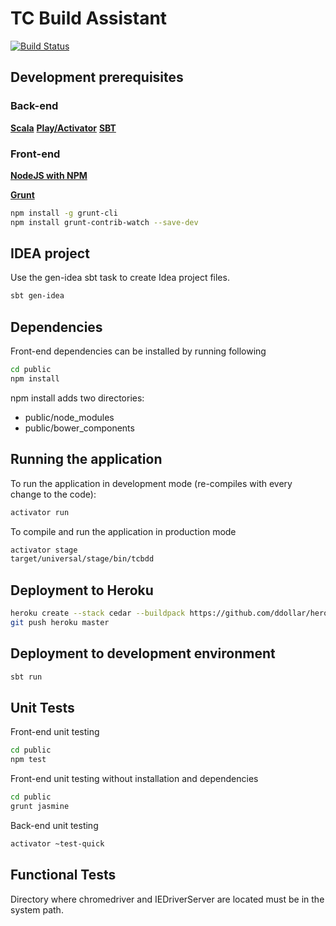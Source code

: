 TC Build Assistant
=====================================

[![Build Status](https://travis-ci.org/TechnologyConversations/TechnologyConversationsBdd.png?branch=master)](https://travis-ci.org/TechnologyConversations/TechnologyConversationsBdd)


Development prerequisites
-------------------------

### Back-end

**[Scala](http://www.scala-lang.org/download/)**
**[Play/Activator](http://www.playframework.com/download)**
**[SBT](http://www.scala-sbt.org/download.html)**

### Front-end

**[NodeJS with NPM](http://nodejs.org/)**

**[Grunt](http://gruntjs.com/)**

```bash
npm install -g grunt-cli
npm install grunt-contrib-watch --save-dev
```


IDEA project
----------------------------

Use the gen-idea sbt task to create Idea project files.

```bash
sbt gen-idea
```

Dependencies
------------

Front-end dependencies can be installed by running following

```bash
cd public
npm install
```

npm install adds two directories:

* public/node_modules
* public/bower_components

Running the application
-----------------------

To run the application in development mode (re-compiles with every change to the code):

```bash
activator run
```

To compile and run the application in production mode

```bash
activator stage
target/universal/stage/bin/tcbdd
```


Deployment to Heroku
--------------------

```bash
heroku create --stack cedar --buildpack https://github.com/ddollar/heroku-buildpack-multi.git
git push heroku master
```


Deployment to development environment
-------------------------------------

```bash
sbt run
```


Unit Tests
----------

Front-end unit testing

```bash
cd public
npm test
```

Front-end unit testing without installation and dependencies

```bash
cd public
grunt jasmine
```

Back-end unit testing

```bash
activator ~test-quick
```


Functional Tests
----------------

Directory where chromedriver and IEDriverServer are located must be in the system path.
